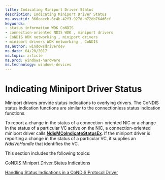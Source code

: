 ```yaml
---
title: Indicating Miniport Driver Status
description: Indicating Miniport Driver Status
ms.assetid: 366caecb-6c4b-42f3-927d-b72db764d6cf
keywords:
- status information WDK CoNDIS
- connection-oriented NDIS WDK , miniport drivers
- CoNDIS WDK networking , miniport drivers
- miniport drivers WDK networking , CoNDIS
ms.author: windowsdriverdev
ms.date: 04/20/2017
ms.topic: article
ms.prod: windows-hardware
ms.technology: windows-devices
---
```


# Indicating Miniport Driver Status





Miniport drivers provide status indications to overlying drivers. The CoNDIS status indication functions are similar to the connectionless status indication functions.

To report a change in the status of a connection-oriented NIC or a change in the status of a particular VC active on the NIC, a connection-oriented miniport driver calls [**NdisMCoIndicateStatusEx**](https://msdn.microsoft.com/library/windows/hardware/ff563562). If the miniport driver is reporting a change in the status of a particular VC, it supplies an *NdisVcHandle* that identifies the VC.

This section includes the following topics:

[CoNDIS Miniport Driver Status Indications](condis-miniport-driver-status-indications.md)

[Handling Status Indications in a CoNDIS Protocol Driver](handling-status-indications-in-a-condis-protocol-driver.md)

 

 





